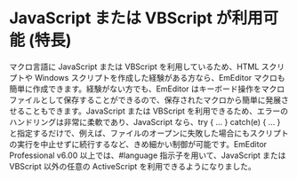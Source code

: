 # JavaScript または VBScript が利用可能 (特長)

マクロ言語に JavaScript または VBScript を利用しているため、HTML スクリプトや Windows
スクリプトを作成した経験がある方なら、EmEditor マクロも簡単に作成できます。経験がない方でも、EmEditor はキーボード操作をマクロ
ファイルとして保存することができるので、保存されたマクロから簡単に発展させることもできます。JavaScript または VBScript
を利用できるため、エラーのハンドリングは非常に柔軟であり、JavaScript なら、try { ... } catch(e) { ... }
と指定するだけで、例えば、ファイルのオープンに失敗した場合にもスクリプトの実行を中止せずに続行するなど、きめ細かい制御が可能です。EmEditor Professional v6.00 以上では、#language 指示子を用いて、JavaScript または VBScript 以外の任意の ActiveScript を利用できるようになりました。
